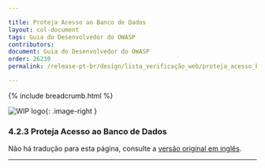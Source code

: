 ```yaml
---

title: Proteja Acesso ao Banco de Dados
layout: col-document
tags: Guia do Desenvolvedor do OWASP
contributors:
document: Guia do Desenvolvedor do OWASP
order: 26230
permalink: /release-pt-br/design/lista_verificação_web/proteja_acesso_banco_dados/

---
```


{% include breadcrumb.html %}

<style type="text/css">
.image-right {
  height: 180px;
  display: block;
  margin-left: auto;
  margin-right: auto;
  float: right;
}
</style>

![WIP logo](../../../assets/images/dg_wip.png "Trabalho em andamento"){: .image-right }

### 4.2.3 Proteja Acesso ao Banco de Dados

Não há tradução para esta página, consulte a [versão original em inglês][release060203].

----

[release060203]: https://github.com/OWASP/www-project-developer-guide/blob/main/draft/06-design/02-web-app-checklist/03-secure-database-access.md
